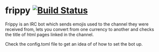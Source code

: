 # frippy [![Build Status](https://travis-ci.org/Mavulp/frippy.svg?branch=master)](https://travis-ci.org/Mavulp/frippy)
Frippy is an IRC bot which sends emojis used to the channel they were received from,
lets you convert from one currency to another and checks the title of html pages
linked in the channel.  

Check the config.toml file to get an idea of of how to set the bot up.
